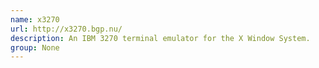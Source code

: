 ```yaml
---
name: x3270
url: http://x3270.bgp.nu/
description: An IBM 3270 terminal emulator for the X Window System.
group: None
---
```

